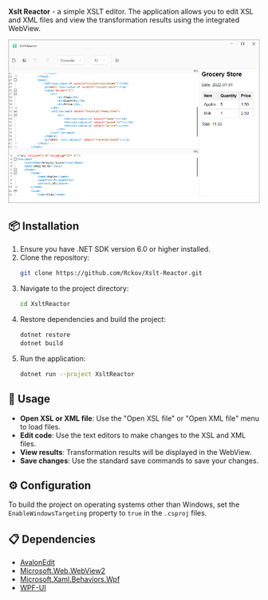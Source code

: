 **Xslt Reactor** - a simple XSLT editor. The application allows you to edit XSL and XML files and view the transformation results using the integrated WebView.

![visual interface](https://github.com/Rckov/Xslt-Reactor/blob/master/doc/Picture.png)

## 📦 Installation
1. Ensure you have .NET SDK version 6.0 or higher installed.
2. Clone the repository:
    ```sh
    git clone https://github.com/Rckov/Xslt-Reactor.git
    ```
3. Navigate to the project directory:
    ```sh
    cd XsltReactor
    ```
4. Restore dependencies and build the project:
    ```sh
    dotnet restore
    dotnet build
    ```
5. Run the application:
    ```sh
    dotnet run --project XsltReactor
    ```

## 🚀 Usage
- **Open XSL or XML file**: Use the "Open XSL file" or "Open XML file" menu to load files.
- **Edit code**: Use the text editors to make changes to the XSL and XML files.
- **View results**: Transformation results will be displayed in the WebView.
- **Save changes**: Use the standard save commands to save your changes.

## ⚙️ Configuration
To build the project on operating systems other than Windows, set the `EnableWindowsTargeting` property to `true` in the `.csproj` files.

## 📋 Dependencies
- [AvalonEdit](https://github.com/icsharpcode/AvalonEdit)
- [Microsoft.Web.WebView2](https://www.nuget.org/packages/Microsoft.Web.WebView2/)
- [Microsoft.Xaml.Behaviors.Wpf](https://www.nuget.org/packages/Microsoft.Xaml.Behaviors.Wpf/)
- [WPF-UI](https://github.com/lepoco/wpfui)
